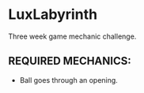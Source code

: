 # LuxLabyrinth

Three week game mechanic challenge.

## REQUIRED MECHANICS:
- Ball goes through an opening.
